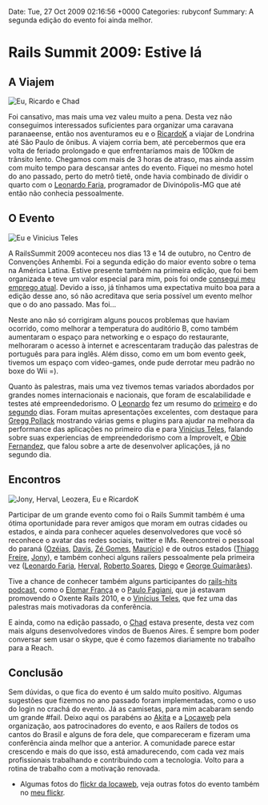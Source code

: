 Date: Tue, 27 Oct 2009 02:16:56 +0000
Categories: rubyconf
Summary: A segunda edição do evento foi ainda melhor.

# Rails Summit 2009: Estive lá

## A Viajem

![Eu, Ricardo e Chad][1]

Foi cansativo, mas mais uma vez valeu muito a pena. Desta vez não conseguimos interessados suficientes para organizar uma caravana paranaeense, então nos aventuramos eu e o [RicardoK][2] a viajar de Londrina até São Paulo de ônibus. A viajem corria bem, até percebermos que era volta de feriado prolongado e que enfrentaríamos mais de 100km de trânsito lento. Chegamos com mais de 3 horas de atraso, mas ainda assim com muito tempo para descansar antes do evento. Fiquei no mesmo hotel do ano passado, perto do metrô tietê, onde havia combinado de dividir o quarto com o [Leonardo Faria][3], programador de Divinópolis-MG que até então não conhecia pessoalmente.

## O Evento

![Eu e Vinicius Teles][4]

A RailsSummit 2009 aconteceu nos dias 13 e 14 de outubro, no Centro de Convenções Anhembi. Foi a segunda edição do maior evento sobre o tema na América Latina. Estive presente também na primeira edição, que foi bem organizada e teve um valor especial para mim, pois foi onde [consegui meu emprego atual][5]. Devido a isso, já tínhamos uma expectativa muito boa para a edição desse ano, só não acreditava que seria possível um evento melhor que o do ano passado. Mas foi… 

Neste ano não só corrigiram alguns poucos problemas que haviam ocorrido, como melhorar a temperatura do auditório B, como também aumentaram o espaço para networking e o espaço do restaurante, melhoraram o acesso à internet e acrescentaram tradução das palestras de português para para inglês. Além disso, como em um bom evento geek, tivemos um espaço com video-games, onde pude derrotar meu padrão no boxe do Wii =).

Quanto às palestras, mais uma vez tivemos temas variados abordados por grandes nomes internacionais e nacionais, que foram de escalabilidade e testes até empreendedorismo. O [Leonardo][6] fez um resumo do [primeiro][7] e do [segundo][8] dias. Foram muitas apresentações excelentes, com destaque para [Gregg Pollack][9] mostrando várias gems e plugins para ajudar na melhora da performance das aplicações no primeiro dia e para [Vinicius Teles][10], falando sobre suas experiencias de empreendedorismo com a ImproveIt, e [Obie Fernandez][11], que falou sobre a arte de desenvolver aplicações, já no segundo dia.


## Encontros

![Jony, Herval, Leozera, Eu e RicardoK][12]

Participar de um grande evento como foi o Rails Summit também é uma ótima oportunidade para rever amigos que moram em outras cidades ou estados, e ainda para conhecer aqueles desenvolvedores que você só reconhece o avatar das redes sociais, twitter e IMs. Reencontrei o pessoal do paraná ([Ozéias][13], [Davis][14], [Zé Gomes][15], [Maurício][16]) e de outros estados ([Thiago Freire][17], [Jony][18]), e também conheci alguns railers pessoalmente pela primeira vez ([Leonardo Faria][6], [Herval][19], [Roberto Soares][20], [Diego][21] e [George Guimarães][22]). 

Tive a chance de conhecer também alguns participantes do [rails-hits podcast][23], como o [Elomar França][24] e o [Paulo Fagiani][25], que já estavam promovendo o Oxente Rails 2010, e o [Vinícius Teles][10], que fez uma das palestras mais motivadoras da conferência.

E ainda, como na edição passado, o [Chad][26] estava presente, desta vez com mais alguns desenvolvedores vindos de Buenos Aires. É sempre bom poder conversar sem usar o skype, que é como fazemos diariamente no trabalho para a Reach. 

## Conclusão

Sem dúvidas, o que fica do evento é um saldo muito positivo. Algumas sugestões que fizemos no ano passado foram implementadas, como o uso do login no crachá do evento. Já as camisetas, para mim acabaram sendo um grande #fail. Deixo aqui os parabéns ao [Akita][27] e a [Locaweb][28] pela organização, aos patrocinadores do evento, e aos Railers de todos os cantos do Brasil e alguns de fora dele, que compareceram e fizeram uma conferência ainda melhor que a anterior. A comunidade parece estar crescendo e mais do que isso, está amadurecendo, com cada vez mais profissionais trabalhando e contribuindo com a tecnologia. Volto para a rotina de trabalho com a motivação renovada.

* Algumas fotos do [flickr da locaweb][29], veja outras fotos do evento também 
no [meu flickr][30].

[1]: http://flavio.files.wordpress.com/2009/10/4026518141_4e2c9f87cf_o.jpg?w=300 (Eu, Ricardo e Chad)
[2]: http://ricardok.com
[3]: http://leonardofaria.net
[4]: http://flavio.files.wordpress.com/2009/10/dsc00623.jpg?w=300 (Eu e Vinicius Teles)
[5]: http://flaviogranero.com/blog/rails-summit-emprego-novo/
[6]: http://twitter.com/leozera
[7]: http://leonardofaria.net/2009/10/13/rails-summit-resumo-do-primeiro-dia/
[8]: http://leonardofaria.net/2009/10/14/rails-summit-resumo-do-segundo-dia/
[9]: http://twitter.com/greggpollack
[10]: http://twitter.com/viniciusteles
[11]: http://twitter.com/obie
[12]: http://flavio.files.wordpress.com/2009/10/4027296870_9d2c7902e2_o.jpg?w=300 (Jony, Herval, Leozera, Eu e RicardoK)
[13]: http://twitter.com/ozeias
[14]: http://twitter.com/daviscabral
[15]: http://twitter.com/zegomesjf
[16]: http://twitter.com/mauriciozaffari
[17]: http://twitter.com/freireag
[18]: http://twitter.com/jonysk
[19]: http://twitter.com/herval
[20]: http://twitter.com/bt1
[21]: http://twitter.com/diegorv
[22]: http://twitter.com/georgeguimaraes
[23]: http://rails-hits.com
[24]: http://twitter.com/elomar
[25]: http://twitter.com/fagiani
[26]: http://twitter.com/rubyrescue
[27]: http://www.akitaonrails.com
[28]: http://www.locaweb.com.br
[29]: http://www.flickr.com/photos/locaweb/
[30]: http://www.flickr.com/photos/maltempe/tags/railssummit/

